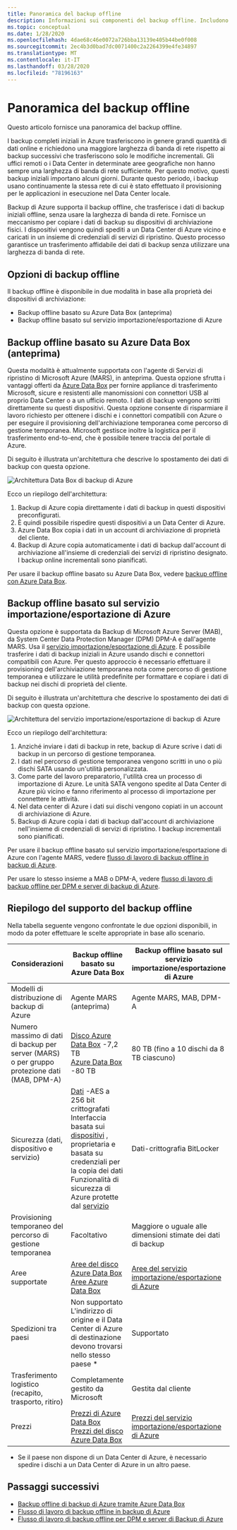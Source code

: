 ```yaml
---
title: Panoramica del backup offline
description: Informazioni sui componenti del backup offline. Includono il backup offline basato sul backup Azure Data Box e offline basato sul servizio importazione/esportazione di Azure.
ms.topic: conceptual
ms.date: 1/28/2020
ms.openlocfilehash: 4dae68c46e0072a726bba13139e405b44be0f008
ms.sourcegitcommit: 2ec4b3d0bad7dc0071400c2a2264399e4fe34897
ms.translationtype: MT
ms.contentlocale: it-IT
ms.lasthandoff: 03/28/2020
ms.locfileid: "78196163"
---
```

# <a name="overview-of-offline-backup"></a>Panoramica del backup offline

Questo articolo fornisce una panoramica del backup offline.

I backup completi iniziali in Azure trasferiscono in genere grandi quantità di dati online e richiedono una maggiore larghezza di banda di rete rispetto ai backup successivi che trasferiscono solo le modifiche incrementali. Gli uffici remoti o i Data Center in determinate aree geografiche non hanno sempre una larghezza di banda di rete sufficiente. Per questo motivo, questi backup iniziali importano alcuni giorni. Durante questo periodo, i backup usano continuamente la stessa rete di cui è stato effettuato il provisioning per le applicazioni in esecuzione nel Data Center locale.

Backup di Azure supporta il backup offline, che trasferisce i dati di backup iniziali offline, senza usare la larghezza di banda di rete. Fornisce un meccanismo per copiare i dati di backup su dispositivi di archiviazione fisici. I dispositivi vengono quindi spediti a un Data Center di Azure vicino e caricati in un insieme di credenziali di servizi di ripristino. Questo processo garantisce un trasferimento affidabile dei dati di backup senza utilizzare una larghezza di banda di rete.

## <a name="offline-backup-options"></a>Opzioni di backup offline

Il backup offline è disponibile in due modalità in base alla proprietà dei dispositivi di archiviazione:

- Backup offline basato su Azure Data Box (anteprima)
- Backup offline basato sul servizio importazione/esportazione di Azure

## <a name="offline-backup-based-on-azure-data-box-preview"></a>Backup offline basato su Azure Data Box (anteprima)

Questa modalità è attualmente supportata con l'agente di Servizi di ripristino di Microsoft Azure (MARS), in anteprima. Questa opzione sfrutta i vantaggi offerti da [Azure Data Box](https://azure.microsoft.com/services/databox/) per fornire appliance di trasferimento Microsoft, sicure e resistenti alle manomissioni con connettori USB al proprio Data Center o a un ufficio remoto. I dati di backup vengono scritti direttamente su questi dispositivi. Questa opzione consente di risparmiare il lavoro richiesto per ottenere i dischi e i connettori compatibili con Azure o per eseguire il provisioning dell'archiviazione temporanea come percorso di gestione temporanea. Microsoft gestisce inoltre la logistica per il trasferimento end-to-end, che è possibile tenere traccia del portale di Azure. 

Di seguito è illustrata un'architettura che descrive lo spostamento dei dati di backup con questa opzione.

![Architettura Data Box di backup di Azure](./media/offline-backup-overview/azure-backup-databox-architecture.png)

Ecco un riepilogo dell'architettura:

1. Backup di Azure copia direttamente i dati di backup in questi dispositivi preconfigurati.
2. È quindi possibile rispedire questi dispositivi a un Data Center di Azure.
3. Azure Data Box copia i dati in un account di archiviazione di proprietà del cliente.
4. Backup di Azure copia automaticamente i dati di backup dall'account di archiviazione all'insieme di credenziali dei servizi di ripristino designato. I backup online incrementali sono pianificati.

Per usare il backup offline basato su Azure Data Box, vedere [backup offline con Azure Data Box](offline-backup-azure-data-box.md).

## <a name="offline-backup-based-on-the-azure-importexport-service"></a>Backup offline basato sul servizio importazione/esportazione di Azure

Questa opzione è supportata da Backup di Microsoft Azure Server (MAB), da System Center Data Protection Manager (DPM) DPM-A e dall'agente MARS. Usa il [servizio importazione/esportazione di Azure](https://docs.microsoft.com/azure/storage/common/storage-import-export-service). È possibile trasferire i dati di backup iniziali in Azure usando dischi e connettori compatibili con Azure. Per questo approccio è necessario effettuare il provisioning dell'archiviazione temporanea nota come percorso di gestione temporanea e utilizzare le utilità predefinite per formattare e copiare i dati di backup nei dischi di proprietà del cliente. 

Di seguito è illustrata un'architettura che descrive lo spostamento dei dati di backup con questa opzione.

![Architettura del servizio importazione/esportazione di backup di Azure](./media/offline-backup-overview/azure-backup-import-export.png)

Ecco un riepilogo dell'architettura:

1. Anziché inviare i dati di backup in rete, backup di Azure scrive i dati di backup in un percorso di gestione temporanea.
2. I dati nel percorso di gestione temporanea vengono scritti in uno o più dischi SATA usando un'utilità personalizzata.
3. Come parte del lavoro preparatorio, l'utilità crea un processo di importazione di Azure. Le unità SATA vengono spedite al Data Center di Azure più vicino e fanno riferimento al processo di importazione per connettere le attività.
4. Nel data center di Azure i dati sui dischi vengono copiati in un account di archiviazione di Azure.
5. Backup di Azure copia i dati di backup dall'account di archiviazione nell'insieme di credenziali di servizi di ripristino. I backup incrementali sono pianificati.

Per usare il backup offline basato sul servizio importazione/esportazione di Azure con l'agente MARS, vedere [flusso di lavoro di backup offline in backup di Azure](https://docs.microsoft.com/azure/backup/backup-azure-backup-import-export).

Per usare lo stesso insieme a MAB o DPM-A, vedere [flusso di lavoro di backup offline per DPM e server di backup di Azure](https://docs.microsoft.com/azure/backup/backup-azure-backup-server-import-export-).

## <a name="offline-backup-support-summary"></a>Riepilogo del supporto del backup offline

Nella tabella seguente vengono confrontate le due opzioni disponibili, in modo da poter effettuare le scelte appropriate in base allo scenario.

| **Considerazioni**                                            | **Backup offline basato su Azure Data Box**                     | **Backup offline basato sul servizio importazione/esportazione di Azure**                |
| ------------------------------------------------------------ | ------------------------------------------------------------ | ------------------------------------------------------------ |
| Modelli di distribuzione di backup di Azure                              | Agente MARS (anteprima)                                              | Agente MARS, MAB, DPM-A                                           |
| Numero massimo di dati di backup per server (MARS) o per gruppo protezione dati (MAB, DPM-A) | [Disco Azure Data Box](https://docs.microsoft.com/azure/databox/data-box-disk-overview) -7,2 TB <br> [Azure Data Box](https://docs.microsoft.com/azure/databox/data-box-overview) -80 TB       | 80 TB (fino a 10 dischi da 8 TB ciascuno)                          |
| Sicurezza (dati, dispositivo e servizio)                           | [Dati](https://docs.microsoft.com/azure/databox/data-box-security#data-box-data-protection) -AES a 256 bit crittografati <br> Interfaccia basata sui [dispositivi](https://docs.microsoft.com/azure/databox/data-box-security#data-box-device-protection) , proprietaria e basata su credenziali per la copia dei dati <br> Funzionalità di sicurezza di Azure protette dal [servizio](https://docs.microsoft.com/azure/databox/data-box-security#data-box-service-protection) | Dati-crittografia BitLocker                                 |
| Provisioning temporaneo del percorso di gestione temporanea                     | Facoltativo                                                | Maggiore o uguale alle dimensioni stimate dei dati di backup        |
| Aree supportate                                           | [Aree del disco Azure Data Box](https://docs.microsoft.com/azure/databox/data-box-disk-overview#region-availability) <br> [Aree Azure Data Box](https://docs.microsoft.com/azure/databox/data-box-disk-overview#region-availability) | [Aree del servizio importazione/esportazione di Azure](https://docs.microsoft.com/azure/storage/common/storage-import-export-service#region-availability) |
| Spedizioni tra paesi                                     | Non supportato  <br>    L'indirizzo di origine e il Data Center di Azure di destinazione devono trovarsi nello stesso paese * | Supportato                                                    |
| Trasferimento logistico (recapito, trasporto, ritiro)           | Completamente gestito da Microsoft                                     | Gestita dal cliente                                            |
| Prezzi                                                      | [Prezzi di Azure Data Box](https://azure.microsoft.com/pricing/details/databox/) <br> [Prezzi del disco Azure Data Box](https://azure.microsoft.com/pricing/details/databox/disk/) | [Prezzi del servizio importazione/esportazione di Azure](https://azure.microsoft.com/pricing/details/storage-import-export/) |

* Se il paese non dispone di un Data Center di Azure, è necessario spedire i dischi a un Data Center di Azure in un altro paese.

## <a name="next-steps"></a>Passaggi successivi

* [Backup offline di backup di Azure tramite Azure Data Box](offline-backup-azure-data-box.md#backup-data-size-and-supported-data-box-skus)
* [Flusso di lavoro di backup offline in backup di Azure](backup-azure-backup-import-export.md) 
* [Flusso di lavoro di backup offline per DPM e server di Backup di Azure](backup-azure-backup-server-import-export-.md)
